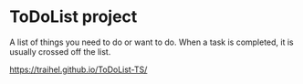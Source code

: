# ToDoList project

A list of things you need to do or want to do. When a task is completed, it is usually crossed off the list.

https://traihel.github.io/ToDoList-TS/